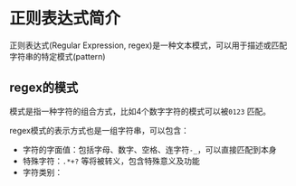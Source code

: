 # 正则表达式简介

正则表达式(Regular Expression, regex)是一种文本模式，可以用于描述或匹配字符串的特定模式(pattern)

## regex的模式

模式是指一种字符的组合方式，比如4个数字字符的模式可以被`0123` 匹配。

regex模式的表示方式也是一组字符串，可以包含：
- 字符的字面值：包括字母、数字、空格、连字符`-_`，可以直接匹配到本身
- 特殊字符：`.*+?` 等将被转义，包含特殊意义及功能
- 字符类别：